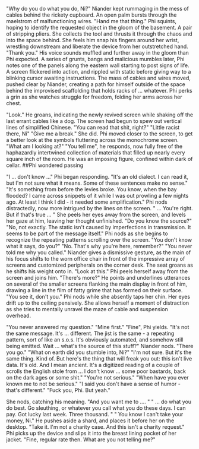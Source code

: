 

"Why do you do what you do, Ni?"
Niander kept rummaging in the mess of cables behind the rickety cupboard. 
An open palm bursts through the maelstrom of malfunctioning wires. 
"Hand me that thing."
Phi squints, hoping to identify the requested object in the gloom of the basement. A pair of stripping pliers. She collects the tool and thrusts it through the chaos and into the space behind. She feels him snap his fingers around her wrist, wrestling downstream and liberate the device from her outstretched hand. 
"Thank you." His voice sounds muffled and further away in the gloom than Phi expected. 
A series of grunts, bangs and malicious mumbles later, Phi notes one of the panels along the eastern wall starting to post signs of life. A screen flickered into action, and rippled with static before giving way to a blinking cursor awaiting instructions. 
The mass of cables and wires moved, pushed clear by Niander, creating a path for himself outside of the space behind the improvised scaffolding that holds racks of ... whatever. Phi perks a grin as she watches struggle for freedom, folding her arms across her chest. 

"Look." He groans, indicating the newly revived screen while shaking off the last errant cables like a dog. The screen had begun to spew out vertical lines of simplified Chinese. "You can read that shit, right?"
"Little racist there, Ni"
"Give me a break."
She did. Phi moved closer to the screen, to get a better look at the symbols fluttering across the monochrome screen. 
"What am I looking at?"
"You tell me", he responds, now fully free of the haphazardly intertwined collection of materials that filled up nearly every square inch of the room. He was an imposing figure, confined within dark of cellar. ##Phi wondered passing

"I ... don't know ..." Phi began responding. "It's an old dialect. I can read it, but I'm not sure what it means. Some of these sentences make no sense."
"It's something from before the levies broke. You know, when the bay flooded? I came across snippets of it while I was out prowling a few nights ago. At least I think I did - it needed some amplification."
Phi nods distractedly, now more intrigued by the lines on the screen. " ... You're right. But if that's true ... " She peels her eyes away from the screen, and levels her gaze at him, leaving her thought unfinished. 
"Do you know the source?"
"No, not exactly. The static isn't caused by imperfections in transmission. It seems to be part of the message itself."
Phi nods as she begins to recognize the repeating patterns scrolling over the screen. "You don't know what it says, do you?"
"No. That's why you're here, remember?"
"You never told me why you called."
Niander gives a dismissive gesture, as the main of his focus shifts to the worn office chair in front of the impressive array of screens and customized peripherals on the corner desk. The seat groans as he shifts his weight onto in. 
"Look at this."
Phi peels herself away from the screen and joins him. 
"There's more?"
He points and underlines utterances on several of the smaller screens flanking the main display in front of him, drawing a line in the film of fatty grime that has formed on their surface. "You see it, don't you."
Phi nods while she absently taps her chin. Her eyes drift up to the ceiling pensively. She allows herself a moment of distraction as she tries to mentally unravel the maze of cable and suspension overhead. 

"You never answered my question."
"Mine first."
"Fine", Phi yields. "It's not the same message. It's ... different. The jist is the same - a repeating pattern, sort of like an s.o.s. It's obviously automated, and somehow still being emitted. Wait ... what's the source of this stuff?"
Niander nods. "There you go."
"What on earth did you stumble into, Ni?" 
"I'm not sure. But it's the same thing. Kind of. But here's the thing that will freak you out: this isn't live data. It's old. And I mean ancient. It's a digitized reading of a couple of scrolls the English stole from ... I don't know ... some poor bastards, back on the dark ages or some shit."
"You're not serious."
"When have you ever known me to not be serious."
"I said you don't have a sense of humor - that's different."
"Fuck you, Phi. But yeah."

She nods, catching his meaning. "And you want me to .... "
" ... do what you do best. Go sleuthing, or whatever you call what you do these days. I can pay. Got lucky last week. Three thousand. "
" You know I can't take your money, Ni."
He pushes aside a shard, and places it before her on the desktop. "Take it. I'm not a charity case. And this isn't a charity request."
Phi picks up the device and slips it into the breast lining pocket of her jacket. "Fine, regular rate then. What are you not telling me?"
